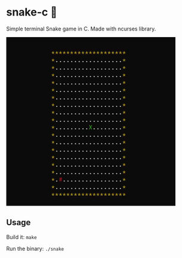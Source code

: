 # snake-c 🐍
Simple terminal Snake game in C.
Made with ncurses library.

<img src="snake-demo.gif"></img>

## Usage
Build it:
  `make`

Run the binary:
  `./snake`


